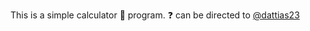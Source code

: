 This is a simple calculator :abacus: program. :question: can be directed to [@dattias23](https://github.com/dattias23)

